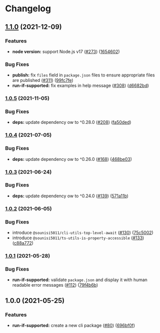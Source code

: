 # Changelog

## [1.1.0](https://www.github.com/sounisi5011/npm-packages/compare/run-if-supported-v1.0.5...run-if-supported-v1.1.0) (2021-12-09)


### Features

* **node version:** support Node.js v17 ([#273](https://www.github.com/sounisi5011/npm-packages/issues/273)) ([1654602](https://www.github.com/sounisi5011/npm-packages/commit/1654602f39c434a9a72bb996a3dfd3d454c13e2f))


### Bug Fixes

* **publish:** fix `files` field in `package.json` files to ensure appropriate files are published ([#311](https://www.github.com/sounisi5011/npm-packages/issues/311)) ([99fc7fe](https://www.github.com/sounisi5011/npm-packages/commit/99fc7fe66eb180b7aeeaa10b60951b3767cbae3c))
* **run-if-supported:** fix examples in help message ([#308](https://www.github.com/sounisi5011/npm-packages/issues/308)) ([d6682bd](https://www.github.com/sounisi5011/npm-packages/commit/d6682bd9dd7cdab6afaec0298f619fd13c8e1c90))

### [1.0.5](https://www.github.com/sounisi5011/npm-packages/compare/run-if-supported-v1.0.4...run-if-supported-v1.0.5) (2021-11-05)


### Bug Fixes

* **deps:** update dependency ow to ^0.28.0 ([#208](https://www.github.com/sounisi5011/npm-packages/issues/208)) ([fa50ded](https://www.github.com/sounisi5011/npm-packages/commit/fa50ded2e39af3d3367d6d51bd4af6de62a77db1))

### [1.0.4](https://www.github.com/sounisi5011/npm-packages/compare/run-if-supported-v1.0.3...run-if-supported-v1.0.4) (2021-07-05)


### Bug Fixes

* **deps:** update dependency ow to ^0.26.0 ([#168](https://www.github.com/sounisi5011/npm-packages/issues/168)) ([468be03](https://www.github.com/sounisi5011/npm-packages/commit/468be035ecd1f84bbc266c87f4aaa34b65159926))

### [1.0.3](https://www.github.com/sounisi5011/npm-packages/compare/run-if-supported-v1.0.2...run-if-supported-v1.0.3) (2021-06-24)


### Bug Fixes

* **deps:** update dependency ow to ^0.24.0 ([#139](https://www.github.com/sounisi5011/npm-packages/issues/139)) ([571a11b](https://www.github.com/sounisi5011/npm-packages/commit/571a11b4a9a7082a2cdaaf08a389d29e6d525262))

### [1.0.2](https://www.github.com/sounisi5011/npm-packages/compare/run-if-supported-v1.0.1...run-if-supported-v1.0.2) (2021-06-05)


### Bug Fixes

* introduce `@sounisi5011/cli-utils-top-level-await` ([#130](https://www.github.com/sounisi5011/npm-packages/issues/130)) ([75c5002](https://www.github.com/sounisi5011/npm-packages/commit/75c500258f09b19ba045c1e3da1a135d274ed296))
* introduce `@sounisi5011/ts-utils-is-property-accessible` ([#133](https://www.github.com/sounisi5011/npm-packages/issues/133)) ([c88a772](https://www.github.com/sounisi5011/npm-packages/commit/c88a772b3c8327d7c983aefb1f3cdbd3499b5f11))

### [1.0.1](https://www.github.com/sounisi5011/npm-packages/compare/run-if-supported-v1.0.0...run-if-supported-v1.0.1) (2021-05-28)


### Bug Fixes

* **run-if-supported:** validate `package.json` and display it with human readable error messages ([#112](https://www.github.com/sounisi5011/npm-packages/issues/112)) ([79f4b6b](https://www.github.com/sounisi5011/npm-packages/commit/79f4b6bbed78abac69a2b600dd4b1ea97ed2b2cf))

## 1.0.0 (2021-05-25)


### Features

* **run-if-supported:** create a new cli package ([#80](https://www.github.com/sounisi5011/npm-packages/issues/80)) ([696bf0f](https://www.github.com/sounisi5011/npm-packages/commit/696bf0fbb71be4cfb32ac37a20462e2f7132370d))
